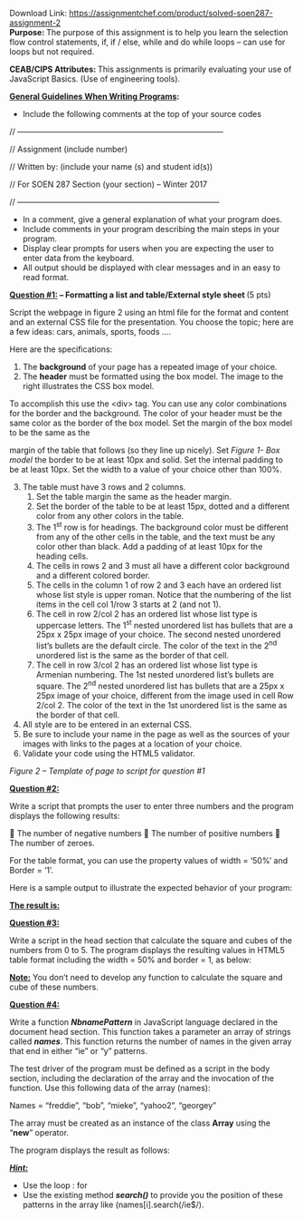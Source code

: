 Download Link: https://assignmentchef.com/product/solved-soen287-assignment-2
<br>
<strong>Purpose: </strong>The purpose of this assignment is to help you learn the selection flow control statements, if, if / else, while and do while loops – can use for loops but not required.

<strong>CEAB/CIPS Attributes: </strong>This assignments is primarily evaluating your use of JavaScript Basics. (Use of engineering tools).




<strong><u>General Guidelines When Writing Programs</u>: </strong>

<ul>

 <li>Include the following comments at the top of your source codes</li>

</ul>




// ——————————————————————————

// Assignment (include number)

// Written by: (include your name (s) and student id(s))

// For SOEN 287 Section (your section) – Winter 2017

// —————————————————————————–

<ul>

 <li>In a comment, give a general explanation of what your program does.</li>

 <li>Include comments in your program describing the main steps in your program.</li>

 <li>Display clear prompts for users when you are expecting the user to enter data from the keyboard.</li>

 <li>All output should be displayed with clear messages and in an easy to read format.</li>

</ul>




<strong><u>Question #1:</u> – Formatting a list and table/External style sheet </strong>(5 pts)

Script the webpage in figure 2 using an html file for the format and content and an external CSS file for the presentation. You choose the topic; here are a few ideas: cars, animals, sports, foods ….

Here are the specifications:

<ol>

 <li>The <strong>background</strong> of your page has a repeated image of your choice.</li>

 <li>The <strong>header</strong> must be formatted using the box model. The image to the right illustrates the CSS box model.</li>

</ol>

To accomplish this use the &lt;div&gt; tag. You can use any color combinations for the border and the background. The color of your header must be the same color as the border of the box model. Set the margin of the box model to be the same as the

margin of the table that follows (so they line up nicely). Set <em>Figure 1- Box model</em> the border to be at least 10px and solid. Set the internal padding to be at least 10px. Set the width to a value of your choice other than 100%.

<ol start="3">

 <li>The table must have 3 rows and 2 columns.

  <ol>

   <li>Set the table margin the same as the header margin.</li>

   <li>Set the border of the table to be at least 15px, dotted and a different color from any other colors in the table.</li>

   <li>The 1<sup>st</sup> row is for headings. The background color must be different from any of the other cells in the table, and the text must be any color other than black. Add a padding of at least 10px for the heading cells.</li>

   <li>The cells in rows 2 and 3 must all have a different color background and a different colored border.</li>

   <li>The cells in the column 1 of row 2 and 3 each have an ordered list whose list style is upper roman. Notice that the numbering of the list items in the cell col 1/row 3 starts at 2 (and not 1).</li>

   <li>The cell in row 2/col 2 has an ordered list whose list type is uppercase letters. The 1<sup>st</sup> nested unordered list has bullets that are a 25px x 25px image of your choice. The second nested unordered list’s bullets are the default circle. The color of the text in the 2<sup>nd</sup> unordered list is the same as the border of that cell.</li>

   <li>The cell in row 3/col 2 has an ordered list whose list type is Armenian numbering. The 1st nested unordered list’s bullets are square. The 2<sup>nd</sup> nested unordered list has bullets that are a 25px x 25px image of your choice, different from the image used in cell Row 2/col 2. The color of the text in the 1st unordered list is the same as the border of that cell.</li>

  </ol></li>

 <li>All style are to be entered in an external CSS.</li>

 <li>Be sure to include your name in the page as well as the sources of your images with links to the pages at a location of your choice.</li>

 <li>Validate your code using the HTML5 validator.</li>

</ol>







<em>Figure 2 – Template of page to script for question #1 </em>













<strong><u>Question #2:</u></strong>

Write a script that prompts the user to enter three numbers and the program displays the following results:

 The number of negative numbers  The number of positive numbers  The number of zeroes.

For the table format, you can use the property values of width = ‘50%’ and Border = ‘1’.

Here is a sample output to illustrate the expected behavior of your program:




<strong><u>The result is:</u> </strong>




<strong><u>Question #3:</u></strong>

Write a script in the head section that calculate the square and cubes of the numbers from 0 to 5. The program displays the resulting values in HTML5 table format including the width = 50% and border = 1, as below:

<strong><u>Note:</u></strong> You don’t need to develop any function to calculate the square and cube of these numbers.

<strong><u>Question #4:</u></strong>

Write a function <strong><em>NbnamePattern</em></strong> in JavaScript language declared in the document head section. This function takes a parameter an array of strings called <strong><em>names</em></strong>. This function returns the number of names in the given array that end in either “ie” or “y” patterns.

The test driver of the program must be defined as a script in the body section, including the declaration of the array and the invocation of the function. Use this following data of the array (names):

Names = “freddie”, “bob”, “mieke”, “yahoo2”, “georgey”

The array must be created as an instance of the class <strong>Array</strong> using the “<strong>new</strong>” operator.

The program displays the result as follows:







<strong><em><u>Hint:</u>  </em></strong>

<ul>

 <li>Use the loop : for</li>

 <li>Use the existing method <strong><em>search()</em></strong> to provide you the position of these patterns in the array like (names[i].search(/ie$/).</li>

</ul>


